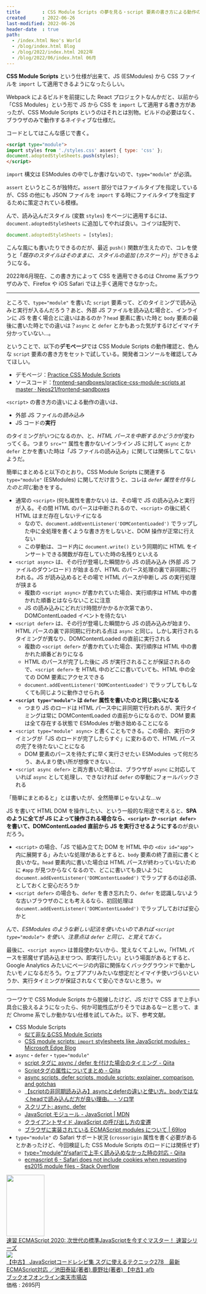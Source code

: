 ```yaml
---
title        : CSS Module Scripts の夢を見る・script 要素の書き方による動作の違いまとめ
created      : 2022-06-26
last-modified: 2022-06-26
header-date  : true
path:
  - /index.html Neo's World
  - /blog/index.html Blog
  - /blog/2022/index.html 2022年
  - /blog/2022/06/index.html 06月
---
```


**CSS Module Scripts** という仕様が出来て、JS (ESModules) から CSS ファイルを `import` して適用できるようになったらしい。

Webpack によるビルドを前提にした React プロジェクトなんかだと、以前から「CSS Modules」という形で JS から CSS を `import` して適用する書き方があったが、CSS Module Scripts というのはそれとは別物。ビルドの必要はなく、ブラウザのみで動作するネイティブな仕様だ。

コードとしてはこんな感じで書く。

```html
<script type="module">
import styles from './styles.css' assert { type: 'css' };
document.adoptedStyleSheets.push(styles);
</script>
```

`import` 構文は ESModules の中でしか書けないので、`type="module"` が必須。

`assert` というところが独特だ。`assert` 部分ではファイルタイプを指定しているが、CSS の他にも JSON ファイルを `import` する時にファイルタイプを指定するために策定されている模様。

んで、読み込んだスタイル (変数 `styles`) をページに適用するには、`document.adoptedStyleSheets` に追加してやれば良い。コイツは配列で、

```javascript
document.adoptedStyleSheets = [styles];
```

こんな風にも書いたりできるのだが、最近 `push()` 関数が生えたので、コレを使うと「*既存のスタイルはそのままに、スタイルの追加 (カスケード)*」ができるようになる。

2022年6月現在、この書き方によって CSS を適用できるのは Chrome 系ブラウザのみで、Firefox や iOS Safari では上手く適用できなかった。

---

ところで、`type="module"` を書いた `script` 要素って、どのタイミングで読み込みと実行が入るんだろう？あと、外部 JS ファイルを読み込む場合と、インラインに JS を書く場合とに違いはあるのか？`head` 要素に書いた時と `body` 要素の最後に書いた時とでの違いは？`async` と `defer` とかもあった気がするけどイマイチ分かっていない…。

ということで、以下の**デモページ**では CSS Module Scripts の動作確認と、色んな `script` 要素の書き方をセットで試している。開発者コンソールを確認してみてほしい。

- デモページ：[Practice CSS Module Scripts](https://neos21.github.io/frontend-sandboxes/practice-css-module-scripts/index.html)
- ソースコード：[frontend-sandboxes/practice-css-module-scripts at master · Neos21/frontend-sandboxes](https://github.com/Neos21/frontend-sandboxes/tree/master/practice-css-module-scripts)

`<script>` の書き方の違いによる動作の違いは、

- 外部 JS ファイルの*読み込み*
- JS コードの**実行**

のタイミングがいつになるのか、と、*HTML パースを中断するかどうか*が変わってくる。つまり `src=""` 属性を書かないインライン JS に対して `async` とか `defer` とかを書いた時は「JS ファイルの読み込み」に関しては関係してこないようだ。

簡単にまとめると以下のとおり。CSS Module Scripts に関連する `type="module"` (ESModules) に関してだけ言うと、コレは *`defer` 属性を付与したのと同じ*動きをする。

- 通常の `<script>` (何も属性を書かない) は、その場で JS の読み込みと実行が入る。その間 HTML のパースは中断されるので、`<script>` の後に続く HTML はまだ存在しないテイになる
  - なので、`document.addEventListener('DOMContentLoaded')` でラップした中に全処理を書くような書き方をしないと、DOM 操作が正常に行えない
  - この挙動は、コード内に `document.write()` という同期的に HTML をインサートできる関数が存在していた時の名残りといえる
- `<script async>` は、その行が登場した瞬間から JS の読み込み (外部 JS ファイルのダウンロード) が始まるが、HTML のパース処理の裏で非同期に行われる。JS が読み込めるとその場で HTML パースが中断し JS の実行処理が挟まる
  - 複数の `<script async>` が書かれていた場合、実行順序は HTML 中の書かれた順番とはならないことに注意
  - JS の読み込みにどれだけ時間がかかるか次第であり、DOMContentLoaded イベントを待たない
- `<script defer>` は、その行が登場した瞬間から JS の読み込みが始まり、HTML パースの裏で非同期に行われる点は `async` と同じ。しかし実行されるタイミングが異なり、DOMContentLoaded の直前に実行される
  - 複数の `<script defer>` が書かれていた場合、実行順序は HTML 中の書かれた順番どおりになる
  - HTML のパースが完了した後に JS が実行されることが保証されるので、`<script defer>` を HTML 中のどこに書いていても、HTML 中の全ての DOM 要素にアクセスできる
  - `document.addEventListener('DOMContentLoaded')` でラップしてもしなくても同じように動作させられる
- **`<script type="module">` は `defer` 属性を書いたのと同じ扱いになる**
  - つまり JS のロードは HTML パース中に非同期で行われるが、実行タイミングは常に DOMContentLoaded の直前からになるので、DOM 要素は全て存在する状態で ESModules が動き始めることになる
- `<script type="module" async>` と書くこともできる。この場合、実行のタイミングが「JS のロードが完了したらすぐ」に変わるので、HTML パースの完了を待たないことになる
  - DOM 要素のパースを待たずに早く実行させたい ESModules って何だろう、あんまり使い所が想像できない…
- `<script async defer>` と両方書いた場合は、ブラウザが `async` に対応していれば `async` として処理し、できなければ `defer` の挙動にフォールバックされる

「簡単にまとめると」とは書いたが、全然簡単じゃないよな…ｗ

JS を書いて HTML DOM を操作したい、という一般的な用途で考えると、**SPA のように全てが JS によって操作される場合なら、`<script>` か `<script defer>` を書いて、DOMContentLoaded 直前から JS を実行させるようにする**のが良いだろう。

- `<script>` の場合、「JS で組み立てた DOM を HTML 中の `<div id="app">` 内に展開する」みたいな処理があるとすると、`body` 要素の終了直前に書くと良いかな。`head` 要素内に書いた場合は HTML パースが終わっていないために `#app` が見つからなくなるので、どこに書いても良いように `document.addEventListener('DOMContentLoaded')` でラップするのは必須、としておくと安心だろうか
- `<script defer>` の場合も、`defer` を書き忘れたり、`defer` を認識しないような古いブラウザのことも考えるなら、初回処理は `document.addEventListener('DOMContentLoaded')` でラップしておけば安心かと

んで、*ESModules のような新しい記法を使いたいのであれば `<script type="module">` を使い、注意点は `defer` と同じ、と覚えておく。*

最後に、`<script async>` は普段使わないから、覚えなくてよしｗ。「HTML パースを邪魔せず読み込ませつつ、即実行したい」という場面があるとすると、Google Analytics みたいにページの内容に関係なくバックグラウンドで動かしたいモノになるだろう。ウェブアプリみたいな想定だとイマイチ使いづらいというか、実行タイミングが保証されなくて安心できないと思う。ｗ

---

つーワケで CSS Module Scripts から脱線したけど、JS だけで CSS まで上手い具合に扱えるようになったら、何か可能性広がりそうではあるなーと思って、まだ Chrome 系でしか動かない仕様を試してみた。以下、参考文献。

- CSS Module Scripts
  - [似て非なるCSS Module Scripts](https://zenn.dev/akfm/articles/e7615e8e826df8)
  - [CSS module scripts: `import` stylesheets like JavaScript modules - Microsoft Edge Blog](https://blogs.windows.com/msedgedev/2021/08/17/css-module-scripts-import-stylesheets-like-javascript-modules/)
- `async`・`defer`・`type="module"`
  - [script タグに async / defer を付けた場合のタイミング - Qiita](https://qiita.com/phanect/items/82c85ea4b8f9c373d684)
  - [Scriptタグの属性についてまとめ - Qiita](https://qiita.com/irico/items/bd97e1afc737f83b395d)
  - [async scripts, defer scripts, module scripts: explainer, comparison, and gotchas](https://gist.github.com/jakub-g/385ee6b41085303a53ad92c7c8afd7a6)
  - [【scriptの非同期読み込み】asyncとdeferの違いと使い方。bodyではなくheadで読み込んだ方が良い理由。 - ソロ学](https://sologaku.com/make-website/javascript-async-defer/)
  - [スクリプト: async, defer](https://ja.javascript.info/script-async-defer)
  - [JavaScript モジュール - JavaScript | MDN](https://developer.mozilla.org/ja/docs/Web/JavaScript/Guide/Modules)
  - [クライアントサイド JavaScript の呼び出し方の変遷](https://zenn.dev/bugbearr/scraps/6bd58eadd60bd6)
  - [ブラウザに実装されている ECMAScript modules について | 69log](https://blog.kazu69.net/2017/06/09/es6-modules-in-browser/)
- `type="module"` の Safari サポート状況 (`crossorigin` 属性を書く必要があるとかあったけど、今回検証した CSS Module Scripts のロードには関係せず)
  - [type="module"がsafariで上手く読み込めなかった時の対応 - Qiita](https://qiita.com/shimooon/items/bd404af8107481e526af)
  - [ecmascript 6 - Safari does not include cookies when requesting es2015 module files - Stack Overflow](https://stackoverflow.com/questions/56688376/safari-does-not-include-cookies-when-requesting-es2015-module-files/57805571#57805571)

<div class="ad-amazon">
  <div class="ad-amazon-image">
    <a href="https://www.amazon.co.jp/dp/B08F1VNR7L?tag=neos21-22&amp;linkCode=osi&amp;th=1&amp;psc=1">
      <img src="https://m.media-amazon.com/images/I/51Pt4twE2ZL._SL160_.jpg" width="99" height="160">
    </a>
  </div>
  <div class="ad-amazon-info">
    <div class="ad-amazon-title">
      <a href="https://www.amazon.co.jp/dp/B08F1VNR7L?tag=neos21-22&amp;linkCode=osi&amp;th=1&amp;psc=1">速習 ECMAScript 2020: 次世代の標準JavaScriptを今すぐマスター！ 速習シリーズ</a>
    </div>
  </div>
</div>

<div class="ad-rakuten">
  <div class="ad-rakuten-image">
    <a href="https://hb.afl.rakuten.co.jp/hgc/g00rc682.waxyceda.g00rc682.waxyd8cb/?pc=https%3A%2F%2Fitem.rakuten.co.jp%2Fbookoffonline%2F0019196504%2F&amp;m=http%3A%2F%2Fm.rakuten.co.jp%2Fbookoffonline%2Fi%2F15336627%2F">
      <img src="https://thumbnail.image.rakuten.co.jp/@0_mall/bookoffonline/cabinet/638/0019196504l.jpg?_ex=128x128">
    </a>
  </div>
  <div class="ad-rakuten-info">
    <div class="ad-rakuten-title">
      <a href="https://hb.afl.rakuten.co.jp/hgc/g00rc682.waxyceda.g00rc682.waxyd8cb/?pc=https%3A%2F%2Fitem.rakuten.co.jp%2Fbookoffonline%2F0019196504%2F&amp;m=http%3A%2F%2Fm.rakuten.co.jp%2Fbookoffonline%2Fi%2F15336627%2F">【中古】 JavaScriptコードレシピ集 スグに使えるテクニック278　最新ECMAScript対応 ／池田泰延(著者),鹿野壮(著者) 【中古】afb</a>
    </div>
    <div class="ad-rakuten-shop">
      <a href="https://hb.afl.rakuten.co.jp/hgc/g00rc682.waxyceda.g00rc682.waxyd8cb/?pc=https%3A%2F%2Fwww.rakuten.co.jp%2Fbookoffonline%2F&amp;m=http%3A%2F%2Fm.rakuten.co.jp%2Fbookoffonline%2F">ブックオフオンライン楽天市場店</a>
    </div>
    <div class="ad-rakuten-price">価格 : 2695円</div>
  </div>
</div>
